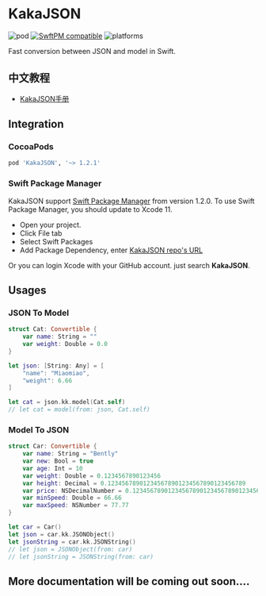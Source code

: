 # KakaJSON
![pod](https://img.shields.io/cocoapods/v/KakaJSON.svg) 
[![SwftPM compatible](https://img.shields.io/badge/SwiftPM-Compatible-brightgreen.svg)](https://swift.org/package-manager/)
![platforms](https://img.shields.io/badge/platforms-iOS%208.0%20%7C%20macOS%2010.9%20%7C%20tvOS%209.0%20%7C%20watchOS%202.0-F28D00.svg)

Fast conversion between JSON and model in Swift.

## 中文教程
- [KakaJSON手册](https://www.cnblogs.com/mjios/p/11352776.html)

## Integration
### CocoaPods
```ruby
pod 'KakaJSON', '~> 1.2.1' 
```

### Swift Package Manager

KakaJSON support [Swift Package Manager](https://swift.org/package-manager/) from version 1.2.0. To use Swift Package Manager, you should update to Xcode 11.
* Open your project.
* Click File tab
* Select Swift Packages 
* Add Package Dependency, enter [KakaJSON repo's URL](https://github.com/kakaopensource/KakaJSON.git)

Or you can login Xcode with your GitHub account. just search **KakaJSON**.

## Usages
### JSON To Model
```swift
struct Cat: Convertible {
    var name: String = ""
    var weight: Double = 0.0
}

let json: [String: Any] = [
    "name": "Miaomiao",
    "weight": 6.66
]

let cat = json.kk.model(Cat.self)
// let cat = model(from: json, Cat.self)
```

### Model To JSON
```swift
struct Car: Convertible {
    var name: String = "Bently"
    var new: Bool = true
    var age: Int = 10
    var weight: Double = 0.1234567890123456
    var height: Decimal = 0.123456789012345678901234567890123456789
    var price: NSDecimalNumber = 0.123456789012345678901234567890123456789
    var minSpeed: Double = 66.66
    var maxSpeed: NSNumber = 77.77
}

let car = Car()
let json = car.kk.JSONObject()
let jsonString = car.kk.JSONString()
// let json = JSONObject(from: car)
// let jsonString = JSONString(from: car)
```
## More documentation will be coming out soon....
